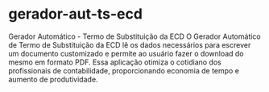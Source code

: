 # gerador-aut-ts-ecd
Gerador Automático - Termo de Substituição da ECD
O Gerador Automático de Termo de Substituição da ECD lê os dados necessários para escrever um documento customizado e permite ao usuário fazer o download do mesmo em formato PDF.
Essa aplicação otimiza o cotidiano dos profissionais de contabilidade, proporcionando economia de tempo e aumento de produtividade.
